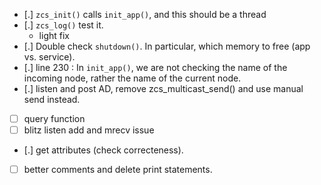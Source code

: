 - [.] `zcs_init()` calls `init_app()`, and this should be a thread
- [.] `zcs_log()` test it.
    - light fix
- [.] Double check `shutdown()`. In particular, which memory to free (app vs. service).
- [.] line 230 : In `init_app()`, we are not checking the name of the incoming node, rather the name of the current node.
- [.] listen and post AD, remove zcs_multicast_send() and use manual send instead.
- [ ] query function
- [ ] blitz listen add and mrecv issue
- [.] get attributes (check correcteness).
- [ ] better comments and delete print statements.
